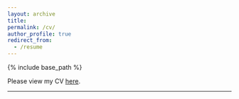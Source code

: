 ```yaml
---
layout: archive
title: 
permalink: /cv/
author_profile: true
redirect_from:
  - /resume
---
```


{% include base_path %}

Please view my CV [here](https://github.com/naziajassim/naziajassim.github.io/blob/master/files/Jassim_CV_April2025.pdf).
***
